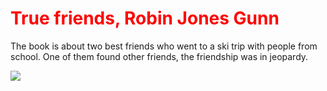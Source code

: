 <!DOCTYPE html>
</head>
<body>
  <div class=8c>  
    <h1 style="color: red;"> True friends, Robin Jones Gunn </h1>
<p>The book is about two best friends who went to a ski trip with people from school. One of them found other friends, the friendship was in jeopardy.</p>
    
  <img src="https://i.ebayimg.com/images/g/ZIsAAOSwAFJd2-ls/s-l300.jpg"> 
    
  </div>
</body>
</html>
